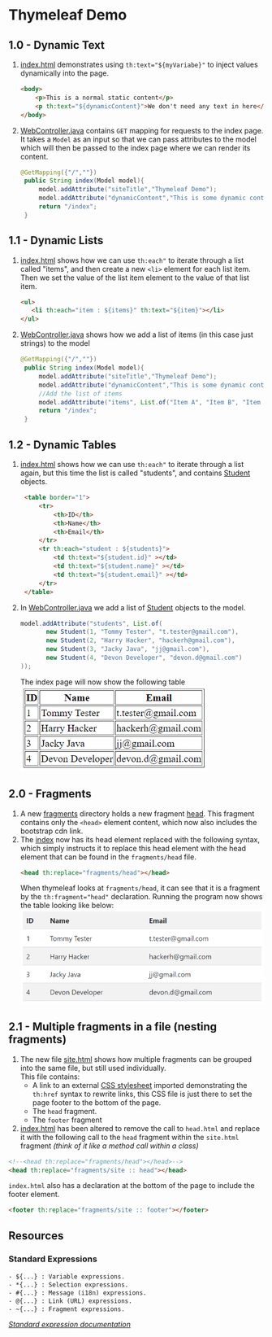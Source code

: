 # Thymeleaf Demo

## 1.0 - Dynamic Text

1. [index.html](src/main/resources/templates/index.html) demonstrates using `th:text="${myVariabe}"` to inject values dynamically into the page.
    ```html
    <body>
        <p>This is a normal static content</p>
        <p th:text="${dynamicContent}">We don't need any text in here</p>
    </body>
    ```
2. [WebController.java](src/main/java/com/example/thymeleaf/WebController.java) contains `GET` mapping for requests to the index page. It takes a `Model` as an input so that we can pass attributes to the model which will then be passed to the index page where we can render its content.
   ```java 
   @GetMapping({"/",""})
    public String index(Model model){
        model.addAttribute("siteTitle","Thymeleaf Demo");
        model.addAttribute("dynamicContent","This is some dynamic content");
        return "/index";
    }
   ```
## 1.1 - Dynamic Lists
1. [index.html](src/main/resources/templates/index.html) shows how we can use `th:each"` to iterate through a list called "items", and then create a new `<li>` element for each list item. Then we set the value of the list item element to the value of that list item.
   ```html
   <ul>
      <li th:each="item : ${items}" th:text="${item}"></li>
   </ul>
   ```
2. [WebController.java](src/main/java/com/example/thymeleaf/WebController.java) shows how we add a list of items (in this case just strings) to the model
   ```java 
   @GetMapping({"/",""})
    public String index(Model model){
        model.addAttribute("siteTitle","Thymeleaf Demo");
        model.addAttribute("dynamicContent","This is some dynamic content");
        //Add the list of items
        model.addAttribute("items", List.of("Item A", "Item B", "Item C", "Item D"));
        return "/index";
    }
   ```
## 1.2 - Dynamic Tables
1. [index.html](src/main/resources/templates/index.html) shows how we can use `th:each"` to iterate through a list again, but this time the list is called "students", and contains [Student](src/main/java/com/example/thymeleaf/Student.java) objects.
   ```html
    <table border="1">
        <tr>
            <th>ID</th>
            <th>Name</th>
            <th>Email</th>
        </tr>
        <tr th:each="student : ${students}">
            <td th:text="${student.id}" ></td>
            <td th:text="${student.name}" ></td>
            <td th:text="${student.email}" ></td>
        </tr>
    </table>
   ```
2. In [WebController.java](src/main/java/com/example/thymeleaf/WebController.java) we add a list of [Student](src/main/java/com/example/thymeleaf/Student.java) objects to the model.
   ```java 
   model.addAttribute("students", List.of(
          new Student(1, "Tommy Tester", "t.tester@gmail.com"),
          new Student(2, "Harry Hacker", "hackerh@gmail.com"),
          new Student(3, "Jacky Java", "jj@gmail.com"),
          new Student(4, "Devon Developer", "devon.d@gmail.com")
   ));
   ```
   The index page will now show the following table ![student-table.png](screenshots/student-table.png)

## 2.0 - Fragments
1. A new [fragments](src/main/resources/templates/fragments) directory holds a new fragment [head](src/main/resources/templates/fragments/head.html). This fragment contains only the `<head>` element content, which now also includes the bootstrap cdn link.
2. The [index](src/main/resources/templates/index.html) now has its head element replaced with the following syntax, which simply instructs it to replace this head element with the head element that can be found in the `fragments/head` file.
   ```html
   <head th:replace="fragments/head"></head>
   ```
   When thymeleaf looks at `fragments/head`, it can see that it is a fragment by the `th:fragment="head"` declaration.
   Running the program now shows the table looking like below:
   ![bootstrap-students-table.png](screenshots/bootstrap-students-table.png)

## 2.1 - Multiple fragments in a file (nesting fragments)
1. The new file [site.html](src/main/resources/templates/fragments/site.html) shows how multiple fragments can be grouped into the same file, but still used individually.<br/>
   This file contains:
   - A link to an external [CSS stylesheet](src/main/resources/static/css/site.css) imported demonstrating the `th:href` syntax to rewrite links, this CSS file is just there to set the page footer to the bottom of the page.
   - The `head` fragment.
   - The `footer` fragment 
2. [index.html]() has been altered to remove the call to `head.html` and replace it with the following call to the `head` fragment within the `site.html` fragment _(think of it like a method call within a class)_
```html
<!--<head th:replace="fragments/head"></head>-->
<head th:replace="fragments/site :: head"></head>
```
`index.html` also has a declaration at the bottom of the page to include the footer element.
```html
<footer th:replace="fragments/site :: footer"></footer>
```

## Resources
### Standard Expressions
```
- ${...} : Variable expressions.
- *{...} : Selection expressions.
- #{...} : Message (i18n) expressions.
- @{...} : Link (URL) expressions.
- ~{...} : Fragment expressions.
```
[*Standard expression documentation*](https://www.thymeleaf.org/doc/articles/standarddialect5minutes.html)
